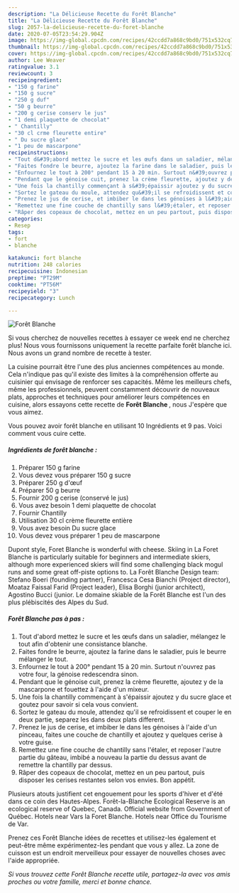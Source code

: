```yaml
---
description: "La Délicieuse Recette du Forêt Blanche"
title: "La Délicieuse Recette du Forêt Blanche"
slug: 2057-la-delicieuse-recette-du-foret-blanche
date: 2020-07-05T23:54:29.904Z
image: https://img-global.cpcdn.com/recipes/42ccdd7a868c9bd0/751x532cq70/foret-blanche-photo-principale-de-la-recette.jpg
thumbnail: https://img-global.cpcdn.com/recipes/42ccdd7a868c9bd0/751x532cq70/foret-blanche-photo-principale-de-la-recette.jpg
cover: https://img-global.cpcdn.com/recipes/42ccdd7a868c9bd0/751x532cq70/foret-blanche-photo-principale-de-la-recette.jpg
author: Lee Weaver
ratingvalue: 3.1
reviewcount: 3
recipeingredient:
- "150 g farine"
- "150 g sucre"
- "250 g duf"
- "50 g beurre"
- "200 g cerise conserv le jus"
- "1 demi plaquette de chocolat"
- " Chantilly"
- "30 cl crme fleurette entire"
- " Du sucre glace"
- "1 peu de mascarpone"
recipeinstructions:
- "Tout d&#39;abord mettez le sucre et les œufs dans un saladier, mélangez le tout afin d&#39;obtenir une consistance blanche."
- "Faites fondre le beurre, ajoutez la farine dans le saladier, puis le beurre mélanger le tout."
- "Enfournez le tout à 200° pendant 15 à 20 min. Surtout n&#39;ouvrez pas votre four, la génoise redescendra sinon."
- "Pendant que le génoise cuit, prenez la crème fleurette, ajoutez y de la mascarpone et fouettez à l&#39;aide d&#39;un mixeur."
- "Une fois la chantilly commençant à s&#39;épaissir ajoutez y du sucre glace et goutez pour savoir si cela vous convient."
- "Sortez le gateau du moule, attendez qu&#39;il se refroidissent et couper le en deux partie, separez les dans deux plats different."
- "Prenez le jus de cerise, et imbiber le dans les génoises à l&#39;aide d&#39;un pinceau, faites une couche de chantilly et ajoutez y quelques cerise à votre guise."
- "Remettez une fine couche de chantilly sans l&#39;étaler, et reposer l&#39;autre partie du gâteau, imbibé a nouveau la partie du dessus avant de remettre la chantilly par dessus."
- "Râper des copeaux de chocolat, mettez en un peu partout, puis disposer les cerises restantes selon vos envies. Bon appétit."
categories:
- Resep
tags:
- fort
- blanche

katakunci: fort blanche 
nutrition: 248 calories
recipecuisine: Indonesian
preptime: "PT29M"
cooktime: "PT56M"
recipeyield: "3"
recipecategory: Lunch

---
```



![Forêt Blanche](https://img-global.cpcdn.com/recipes/42ccdd7a868c9bd0/751x532cq70/foret-blanche-photo-principale-de-la-recette.jpg)

Si vous cherchez de nouvelles recettes à essayer ce week end ne cherchez plus! Nous vous fournissons uniquement la recette parfaite forêt blanche ici. Nous avons un grand nombre de recette à tester.

La cuisine pourrait être l'une des plus anciennes compétences au monde. Cela n'indique pas qu'il existe des limites à la compréhension offerte au cuisinier qui envisage de renforcer ses capacités. Même les meilleurs chefs, même les professionnels, peuvent constamment découvrir de nouveaux plats, approches et techniques pour améliorer leurs compétences en cuisine, alors essayons cette recette de <strong> Forêt Blanche </strong>, nous J'espère que vous aimez.

<!--inarticleads1-->

Vous pouvez avoir forêt blanche en utilisant 10 Ingrédients et 9 pas. Voici comment vous cuire cette.

##### Ingrédients de forêt blanche :

1. Préparer 150 g farine
1. Vous devez vous préparer 150 g sucre
1. Préparer 250 g d&#39;œuf
1. Préparer 50 g beurre
1. Fournir 200 g cerise (conservé le jus)
1. Vous avez besoin 1 demi plaquette de chocolat
1. Fournir  Chantilly
1. Utilisation 30 cl crème fleurette entière
1. Vous avez besoin  Du sucre glace
1. Vous devez vous préparer 1 peu de mascarpone


Dupont style, Foret Blanche is wonderful with cheese. Skiing in La Foret Blanche is particularly suitable for beginners and intermediate skiers, although more experienced skiers will find some challenging black mogul runs and some great off-piste options to. La Forêt Blanche Design team: Stefano Boeri (founding partner), Francesca Cesa Bianchi (Project director), Moataz Faissal Farid (Project leader), Elisa Borghi (junior architect), Agostino Bucci (junior. Le domaine skiable de la Forêt Blanche est l&#39;un des plus plébiscités des Alpes du Sud. 

<!--inarticleads2-->

##### Forêt Blanche pas à pas :

1. Tout d&#39;abord mettez le sucre et les œufs dans un saladier, mélangez le tout afin d&#39;obtenir une consistance blanche.
1. Faites fondre le beurre, ajoutez la farine dans le saladier, puis le beurre mélanger le tout.
1. Enfournez le tout à 200° pendant 15 à 20 min. Surtout n&#39;ouvrez pas votre four, la génoise redescendra sinon.
1. Pendant que le génoise cuit, prenez la crème fleurette, ajoutez y de la mascarpone et fouettez à l&#39;aide d&#39;un mixeur.
1. Une fois la chantilly commençant à s&#39;épaissir ajoutez y du sucre glace et goutez pour savoir si cela vous convient.
1. Sortez le gateau du moule, attendez qu&#39;il se refroidissent et couper le en deux partie, separez les dans deux plats different.
1. Prenez le jus de cerise, et imbiber le dans les génoises à l&#39;aide d&#39;un pinceau, faites une couche de chantilly et ajoutez y quelques cerise à votre guise.
1. Remettez une fine couche de chantilly sans l&#39;étaler, et reposer l&#39;autre partie du gâteau, imbibé a nouveau la partie du dessus avant de remettre la chantilly par dessus.
1. Râper des copeaux de chocolat, mettez en un peu partout, puis disposer les cerises restantes selon vos envies. Bon appétit.


Plusieurs atouts justifient cet engouement pour les sports d&#39;hiver et d&#39;été dans ce coin des Hautes-Alpes. Forêt-la-Blanche Ecological Reserve is an ecological reserve of Quebec, Canada. Official website from Government of Québec. Hotels near Vars la Foret Blanche. Hotels near Office du Tourisme de Var. 

<!--inarticleads1-->

<p>
Prenez ces Forêt Blanche idées de recettes et utilisez-les également et peut-être même expérimentez-les pendant que vous y allez. La zone de cuisson est un endroit merveilleux pour essayer de nouvelles choses avec l'aide appropriée.
</p>

<p>
<i>Si vous trouvez cette Forêt Blanche recette utile, partagez-la avec vos amis proches ou votre famille, merci et bonne chance.</i>
</p>
